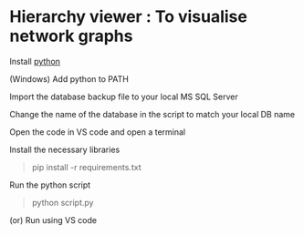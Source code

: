 # Hierarchy viewer : To visualise network graphs

Install [python](https://www.python.org/) 

(Windows) Add python to PATH

Import the database backup file to your local MS SQL Server

Change the name of the database in the script to match your local DB name


Open the code in VS code and open a terminal

Install the necessary libraries
> pip install -r requirements.txt

Run the python script 
> python script.py

(or) Run using VS code 
